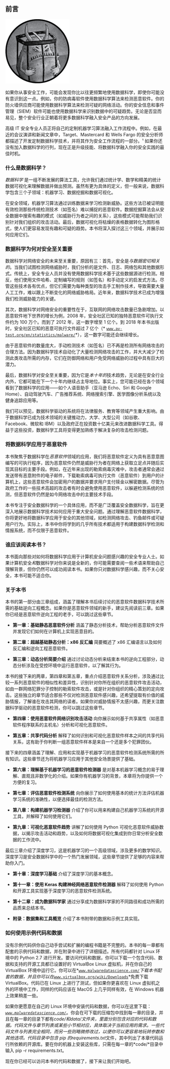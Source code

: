 ## 前言

![image](img/common01.jpg)

如果你从事安全工作，可能会发现你比以往更频繁地使用数据科学，即使你可能没有意识到这一点。例如，你的防病毒软件使用数据科学算法来检测恶意软件。你的防火墙供应商可能使用数据科学算法来检测可疑的网络活动。你的安全信息和事件管理（SIEM）软件可能也使用数据科学来识别数据中的可疑趋势。无论是否显而易见，整个安全行业正朝着将更多数据科学融入安全产品的方向发展。

高级 IT 安全专业人员正将自己的定制机器学习算法融入工作流程中。例如，在最近的会议演讲和新闻文章中，Target、Mastercard 和 Wells Fargo 的安全分析师都描述了开发定制数据科学技术，并将其作为安全工作流程的一部分。¹ 如果你还没有加入数据科学的行列，现在正是升级技能、将数据科学融入你的安全实践的最佳时机。

### 什么是数据科学？

*数据科学* 是一组不断发展的算法工具，允许我们通过统计学、数学和精美的统计数据可视化来理解数据并做出预测。虽然有更为具体的定义，但一般来说，数据科学包含三个子领域：机器学习、数据挖掘和数据可视化。

在安全领域，机器学习算法通过训练数据来学习检测新威胁。这些方法已被证明能有效检测那些传统检测技术（如签名）难以捕捉的恶意软件。数据挖掘算法会从安全数据中搜索有趣的模式（如威胁行为者之间的关系），这些模式可能帮助我们识别针对我们组织的攻击活动。最后，数据可视化将枯燥的表格数据转化为图形格式，使人们更容易发现有趣和可疑的趋势。本书将深入探讨这三个领域，并展示如何应用它们。

### 数据科学为何对安全至关重要

数据科学对网络安全的未来至关重要，原因有三：首先，安全是*与数据密切相关的*。当我们试图检测网络威胁时，我们分析的是文件、日志、网络包和其他数据形式。传统上，安全专业人员并没有使用数据科学技术基于这些数据源进行检测。相反，他们使用文件哈希、定制编写的规则（如签名）和手动定义的启发式方法。尽管这些技术各有优点，但它们需要为每种类型的攻击手工制作技术，导致需要大量人工工作，难以跟上不断变化的网络威胁格局。近年来，数据科学技术已成为增强我们检测威胁能力的关键。

其次，数据科学对网络安全的重要性在于，互联网的网络攻击数量已急剧增加。以恶意软件地下世界的增长为例，2008 年，安全社区已知的独特恶意软件可执行文件约为 100 万个。而到了 2012 年，这一数字增至 1 亿个。到 2018 年本书出版时，安全社区已知的恶意可执行文件超过 7 亿个（* [`www.av-test.org/en/statistics/malware/`](https://www.av-test.org/en/statistics/malware/)*），这一数字可能还会继续增长。

由于恶意软件的数量庞大，手动检测技术（如签名）已不再是检测所有网络攻击的合理方法。因为数据科学技术自动化了大量检测网络攻击的工作，并大大减少了检测此类攻击所需的内存，它们在防御网络和用户免受网络威胁的过程中具有巨大的潜力。

最后，数据科学对安全至关重要，因为它是*本十年的*技术趋势，无论是在安全行业内外，它都可能在下一个十年内继续占主导地位。事实上，您可能已经在各个领域看到了数据科学的应用——如个人语音助手（亚马逊 Echo、Siri 和 Google Home）、自动驾驶汽车、广告推荐系统、网络搜索引擎、医学图像分析系统以及健身追踪应用等。

我们可以预见，数据科学驱动的系统将在法律服务、教育等领域产生重大影响。由于数据科学已成为技术领域的关键推动力，大学、大型公司（如谷歌、Facebook、微软和 IBM）以及政府正在投资数十亿美元来改进数据科学工具。得益于这些投资，数据科学工具将变得更加熟练于解决复杂的攻击检测问题。

### 将数据科学应用于恶意软件

本书聚焦于数据科学在*恶意软件*领域的应用，我们将恶意软件定义为具有恶意意图编写的可执行程序，因为恶意软件仍然是威胁行为者在网络上获取立足点并随后实现其目标的主要手段。例如，在近年来出现的勒索病毒灾难中，攻击者通常会通过发送带有恶意附件的电子邮件，下载勒索病毒可执行文件（恶意软件）到用户的计算机上，这些恶意软件会加密用户的数据并要求用户支付赎金以解密数据。尽管为政府工作的一些技术高超的攻击者有时会避免使用恶意软件，以躲避检测系统的侦测，但恶意软件仍然是如今网络攻击中的主要技术手段。

本书专注于安全数据科学的一个具体应用，而不是广泛覆盖安全数据科学，旨在更深入地展示数据科学技术如何应用于重大安全问题。通过理解恶意软件数据科学，你将更好地将数据科学应用于安全的其他领域，如检测网络攻击、钓鱼邮件或可疑用户行为。实际上，本书中你将学到的几乎所有技术都适用于构建数据科学检测和情报系统，而不仅限于恶意软件。

### 谁应该阅读本书？

本书面向那些对如何将数据科学应用于计算机安全问题感兴趣的安全专业人士。如果计算机安全*和*数据科学对你来说是全新的，你可能需要查阅一些术语来帮助自己理解背景，但你仍然可以成功阅读本书。如果你只对数据科学感兴趣，而不关心安全，本书可能不适合你。

### 关于本书

本书的第一部分由三章组成，涵盖了理解本书后续讨论的恶意软件数据科学技术所需的基础逆向工程概念。如果你是恶意软件领域的新手，建议先阅读前三章。如果你已经是恶意软件逆向工程的老手，可以跳过这些章节。

+   **第一章：基础静态恶意软件分析** 涵盖了静态分析技术，帮助分析恶意软件文件并发现它们如何在计算机上实现恶意目的。

+   **第二章：超越基础静态分析：x86 反汇编** 简要概述了 x86 汇编语言以及如何反汇编和逆向工程恶意软件。

+   **第三章：动态分析简要介绍** 通过讨论动态分析来结束本书的逆向工程部分，动态分析涉及在受控环境中运行恶意软件，以了解其行为。

本书的接下来的两章，第四章和第五章，重点介绍恶意软件关系分析，涉及通过比较一系列恶意软件的相似性和差异性，识别针对你所在组织的恶意软件攻击活动，如由一群网络犯罪分子控制的勒索软件攻击，或是针对你组织的精心策划的定向攻击。这些独立的章节适合那些不仅对检测恶意软件感兴趣，还希望提取有价值的威胁情报，了解谁在攻击其网络的读者。如果你对威胁情报不太感兴趣，而更关注数据科学驱动的恶意软件检测，你可以跳过这些章节。

+   **第四章：使用恶意软件网络识别攻击活动** 向你展示如何基于共享属性（如恶意软件程序联系的主机名）分析和可视化恶意软件。

+   **第五章：共享代码分析** 解释了如何识别和可视化恶意软件样本之间的共享代码关系，这有助于你判断一组恶意软件样本是来自一个还是多个犯罪团伙。

接下来的四章涵盖了理解、应用和实现基于机器学习的恶意软件检测系统所需的所有知识。这些章节还为将机器学习应用于其他安全场景提供了基础。

+   **第六章：理解基于机器学习的恶意软件检测器** 是对基本机器学习概念的易于理解、直观且非数学化的介绍。如果你有机器学习的背景，本章将为你提供一个方便的复习。

+   **第七章：评估恶意软件检测系统** 向你展示了如何使用基本的统计方法评估机器学习系统的准确性，以便选择最佳的检测方法。

+   **第八章：构建机器学习检测器** 介绍了你可以用来构建自己机器学习系统的开源工具，并解释了如何使用它们。

+   **第九章：可视化恶意软件趋势** 讲解了如何使用 Python 可视化恶意软件威胁数据，以揭示攻击活动和趋势，以及如何将数据可视化集成到你日常分析安全数据的工作流中。

最后三章介绍了深度学习，这是机器学习的一个高级领域，涉及更多的数学知识。深度学习是安全数据科学中的一个热门发展领域，这些章节提供了足够的内容来帮助你入门。

+   **第十章：深度学习基础** 介绍了深度学习的基本概念。

+   **第十一章：使用 Keras 构建神经网络恶意软件检测器** 解释了如何使用 Python 和开源工具实现基于深度学习的恶意软件检测系统。

+   **第十二章：成为数据科学家** 通过分享成为数据科学家的不同路径和成功所需的品质来总结本书。

+   **附录：数据集和工具概览** 介绍了本书附带的数据和示例工具实现。

### 如何使用示例代码和数据

没有示例代码供你自己动手尝试和扩展的编程书籍是不完整的。本书的每一章都有配套的示例代码和数据，并在附录中进行了详细描述。所有代码都针对 Linux 环境中的 Python 2.7 进行开发。要访问代码和数据，你可以下载一个包含代码、数据和支持的开源工具都已设置好的 VirtualBox Linux 虚拟机，并在你自己的 VirtualBox 环境中运行它。你可以在*[`www.malwaredatascience.com/`](http://www.malwaredatascience.com/)*下载本书配套的数据，并且你可以在*[`www.virtualbox.org/wiki/Downloads`](https://www.virtualbox.org/wiki/Downloads)*免费下载 VirtualBox。代码已在 Linux 上进行了测试，但如果你更喜欢在 Linux 虚拟机之外的环境中工作，同样的代码应该在 MacOS 上几乎同样有效，在 Windows 机器上效果稍差一些。

如果你更愿意在自己的 Linux 环境中安装代码和数据，你可以在这里下载：*[`www.malwaredatascience.com/`](http://www.malwaredatascience.com/)*。你会在可下载的压缩包中找到每一章的目录，并且在每一章的目录下都有*code/*和*data/*文件夹，里面分别包含对应的代码和数据。代码文件与章节列表或某些小节相对应，具体取决于当前应用的需求。一些代码文件与列表完全相同，而另一些则略微修改过，以便你可以更容易地玩转参数和其他选项。代码目录中包含 pip 的*requirements.txt*文件，其中列出了本章代码运行所依赖的开源库。要在你的机器上安装这些库，只需在每一章的*code/*目录中输入 pip -r requirements.txt。

现在你已经可以访问本书的代码和数据了，接下来让我们开始吧。
